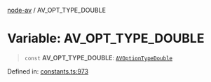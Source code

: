 [node-av](../globals.md) / AV\_OPT\_TYPE\_DOUBLE

# Variable: AV\_OPT\_TYPE\_DOUBLE

> `const` **AV\_OPT\_TYPE\_DOUBLE**: [`AVOptionTypeDouble`](../type-aliases/AVOptionTypeDouble.md)

Defined in: [constants.ts:973](https://github.com/seydx/av/blob/f8631fc881b394300b1479f511d55cf1c370a87f/src/constants/constants.ts#L973)
